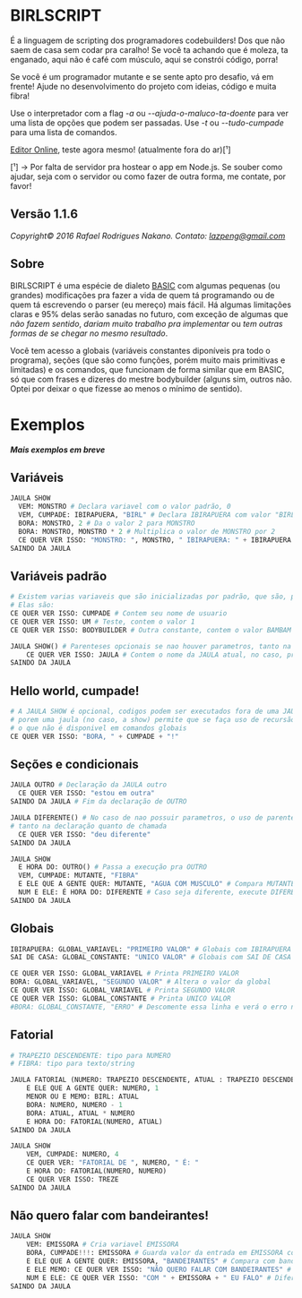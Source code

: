 # BIRLSCRIPT

É a linguagem de scripting dos programadores codebuilders! Dos que não saem de casa
sem codar pra caralho! Se você ta achando que é moleza, ta enganado, aqui não é
café com músculo, aqui se constrói código, porra!

Se você é um programador mutante e se sente apto pro desafio, vá em frente!
Ajude no desenvolvimento do projeto com ideias, código e muita fibra!

Use o interpretador com a flag *-a* ou *--ajuda-o-maluco-ta-doente* para ver uma lista
de opções que podem ser passadas. Use *-t* ou *--tudo-cumpade* para uma lista de comandos.

[Editor Online](https://birlscript.github.io/), teste agora mesmo! (atualmente fora do ar)[¹]

[¹] -> Por falta de servidor pra hostear o app em Node.js. Se souber como ajudar, seja com o servidor ou
como fazer de outra forma, me contate, por favor!

## Versão 1.1.6

*Copyright© 2016 Rafael Rodrigues Nakano. Contato: lazpeng@gmail.com*

## Sobre
BIRLSCRIPT é uma espécie de dialeto [BASIC](https://pt.wikipedia.org/wiki/BASIC) com algumas pequenas (ou grandes)
modificações pra fazer a vida de quem tá programando ou de quem tá escrevendo o parser
(eu mereço) mais fácil. Há algumas limitações claras e 95% delas serão sanadas no futuro,
com exceção de algumas que *não fazem sentido*, *dariam muito trabalho pra implementar* ou
*tem outras formas de se chegar no mesmo resultado*.

Você tem acesso a globais (variáveis constantes diponíveis pra todo o programa), seções
(que são como funções, porém muito mais primitivas e limitadas) e os comandos, que funcionam
de forma similar que em BASIC, só que com frases e dizeres do mestre bodybuilder (alguns sim,
outros não. Optei por deixar o que fizesse ao menos o mínimo de sentido).

# Exemplos

***Mais exemplos em breve***

## Variáveis
```python
JAULA SHOW
  VEM: MONSTRO # Declara variavel com o valor padrão, 0
  VEM, CUMPADE: IBIRAPUERA, "BIRL" # Declara IBIRAPUERA com valor "BIRL"
  BORA: MONSTRO, 2 # Da o valor 2 para MONSTRO
  BORA: MONSTRO, MONSTRO * 2 # Multiplica o valor de MONSTRO por 2
  CE QUER VER ISSO: "MONSTRO: ", MONSTRO, " IBIRAPUERA: " + IBIRAPUERA
SAINDO DA JAULA
```

## Variáveis padrão
```python
# Existem varias variaveis que são inicializadas por padrão, que são, por sua vez, constantes.
# Elas são:
CE QUER VER ISSO: CUMPADE # Contem seu nome de usuario
CE QUER VER ISSO: UM # Teste, contem o valor 1
CE QUER VER ISSO: BODYBUILDER # Outra constante, contem o valor BAMBAM

JAULA SHOW() # Parenteses opcionais se nao houver parametros, tanto na declaração quanto na chamada
    CE QUER VER ISSO: JAULA # Contem o nome da JAULA atual, no caso, printa SHOW
SAINDO DA JAULA
```

## Hello world, cumpade!
```python
# A JAULA SHOW é opcional, codigos podem ser executados fora de uma JAULA
# porem uma jaula (no caso, a show) permite que se faça uso de recursão,
# o que não é disponivel em comandos globais
CE QUER VER ISSO: "BORA, " + CUMPADE + "!"

```

## Seções e condicionais
```python
JAULA OUTRO # Declaração da JAULA outro
  CE QUER VER ISSO: "estou em outra"
SAINDO DA JAULA # Fim da declaração de OUTRO

JAULA DIFERENTE() # No caso de nao possuir parametros, o uso de parenteses é opcional,
# tanto na declaração quanto de chamada
  CE QUER VER ISSO: "deu diferente"
SAINDO DA JAULA

JAULA SHOW
  E HORA DO: OUTRO() # Passa a execução pra OUTRO
  VEM, CUMPADE: MUTANTE, "FIBRA"
  E ELE QUE A GENTE QUER: MUTANTE, "AGUA COM MUSCULO" # Compara MUTANTE com "AGUA COM MUSCULO"
  NUM E ELE: É HORA DO: DIFERENTE # Caso seja diferente, execute DIFERENTE
SAINDO DA JAULA
```

## Globais
```python
IBIRAPUERA: GLOBAL_VARIAVEL: "PRIMEIRO VALOR" # Globais com IBIRAPUERA podem ser alterados
SAI DE CASA: GLOBAL_CONSTANTE: "UNICO VALOR" # Globais com SAI DE CASA não podem ter ser alterados

CE QUER VER ISSO: GLOBAL_VARIAVEL # Printa PRIMEIRO VALOR
BORA: GLOBAL_VARIAVEL, "SEGUNDO VALOR" # Altera o valor da global
CE QUER VER ISSO: GLOBAL_VARIAVEL # Printa SEGUNDO VALOR
CE QUER VER ISSO: GLOBAL_CONSTANTE # Printa UNICO VALOR
#BORA: GLOBAL_CONSTANTE, "ERRO" # Descomente essa linha e verá o erro na execução
```

## Fatorial
```python
# TRAPEZIO DESCENDENTE: tipo para NUMERO
# FIBRA: tipo para texto/string

JAULA FATORIAL (NUMERO: TRAPEZIO DESCENDENTE, ATUAL : TRAPEZIO DESCENDENTE)
    E ELE QUE A GENTE QUER: NUMERO, 1
    MENOR OU E MEMO: BIRL: ATUAL
    BORA: NUMERO, NUMERO - 1
    BORA: ATUAL, ATUAL * NUMERO
    E HORA DO: FATORIAL(NUMERO, ATUAL)
SAINDO DA JAULA

JAULA SHOW
    VEM, CUMPADE: NUMERO, 4
    CE QUER VER: "FATORIAL DE ", NUMERO, " É: "
    E HORA DO: FATORIAL(NUMERO, NUMERO)
    CE QUER VER ISSO: TREZE
SAINDO DA JAULA
```

## Não quero falar com bandeirantes!
```python
JAULA SHOW
    VEM: EMISSORA # Cria variavel EMISSORA
    BORA, CUMPADE!!!: EMISSORA # Guarda valor da entrada em EMISSORA com letras maiusculas
    E ELE QUE A GENTE QUER: EMISSORA, "BANDEIRANTES" # Compara com bandeirantes
    E ELE MEMO: CE QUER VER ISSO: "NÃO QUERO FALAR COM BANDEIRANTES" # Caso seja igual, execute bandeirantes
    NUM E ELE: CE QUER VER ISSO: "COM " + EMISSORA + " EU FALO" # Diferente, execute outro
SAINDO DA JAULA

```
